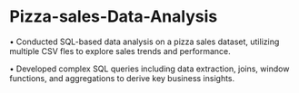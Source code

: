 # Pizza-sales-Data-Analysis

• Conducted SQL-based data analysis on a pizza sales dataset, utilizing multiple CSV fles to explore sales trends and
 performance.
 
 • Developed complex SQL queries including data extraction, joins, window functions, and aggregations to derive
 key business insights.
